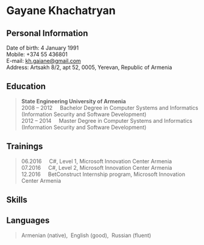 # Gayane Khachatryan
## Personal Information
Date of birth: 4 January 1991 <br>
Mobile: +374 55 436801<br>
E-mail: kh.gaiane@gmail.com<br>
Address: Artsakh 8/2, apt 52, 0005, Yerevan, Republic of Armenia

## Education
>**State Engineering University of Armenia** <br>
2008 – 2012&nbsp;&nbsp;&nbsp;&nbsp;&nbsp;Bachelor Degree in Computer Systems and Informatics (Information Security and Software Development) <br>
2012 – 2014&nbsp;&nbsp;&nbsp;&nbsp;&nbsp;Master Degree in Computer Systems and Informatics (Information Security and Software Development)

## Trainings
>06.2016&nbsp;&nbsp;&nbsp;&nbsp;&nbsp;C#, Level 1, Microsoft Innovation Center Armenia<br>
>07.2016&nbsp;&nbsp;&nbsp;&nbsp;&nbsp;C#, Level 2, Microsoft Innovation Center Armenia<br>
>12.2016&nbsp;&nbsp;&nbsp;&nbsp;&nbsp;BetConstruct Internship program, Microsoft Innovation Center Armenia

## Skills

## Languages
>Armenian (native),&nbsp;&nbsp;English (good),&nbsp;&nbsp;Russian (fluent)




